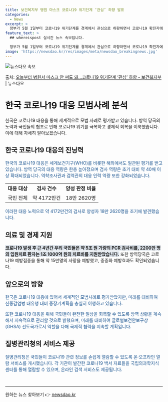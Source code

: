```yaml
---
title: 보건복지부 병원 마스크 코로나19 위기단계 ‘관심’ 하향 발표
categories:
  - News
excerpt: >
  정부가 5월 1일부터 코로나19 위기단계를 경계에서 관심으로 하향하면서 코로나19 확진자에 대한 격리 기준도…
feature_text: >
  ## whereispost 실시간 뉴스 속보입니다.

  정부가 5월 1일부터 코로나19 위기단계를 경계에서 관심으로 하향하면서 코로나19 확진자에 대한 격리 기준도…
image: 'https://newsdao.kr/res/images/meta/newsdao_breakingnews.jpg'
---
```


![뉴스다오 속보](https://newsdao.kr/res/images/meta/newsdao_breakingnews.jpg)

<p>출처: <a href="https://newsdao.kr/3716" rel="dofollow">오늘부터 병원서 마스크 안 써도 돼…코로나19 위기단계 ‘관심’ 하향 - 보건복지부</a> | 뉴스다오</p>

<h1>한국 코로나19 대응 모범사례 분석</h1>

<p data-ke-size="size16">한국은 코로나19 대응을 통해 세계적으로 모범 사례로 평가받고 있습니다. 방역 당국의 노력과 국민들의 협조로 인해 코로나19 위기를 극복하고 경제적 회복을 이룩했습니다. 이에 대해 자세히 알아보겠습니다.</p>

<h2 data-ke-size="size26">한국 코로나19 대응의 진닝력</h2>

<p><span style="color: #1a5490;">한국의 코로나19 대응은 세계보건기구(WHO)를 비롯한 해외에서도 일관된 평가를 받고 있습니다. 방역 당국의 대응 역량은 한층 높아졌으며 검사 역량은 초기 대비 약 40배 이상 확대되었습니다. 역학조사관과 검역관의 대응 인력 역량 또한 강화되었습니다.</span></p>

<table>
	<tr>
		<td style="text-align: center; height: 17px;"><b>대응 대상</b></td>
		<td style="text-align: center; height: 17px;"><b>검사 건수</b></td>
		<td style="text-align: center; height: 17px;"><b>양성 판정 비율</b></td>
	</tr>
	<tr>
		<td style="text-align: center; height: 17px;">국민 전체</td>
		<td style="text-align: center; height: 17px;">약 4172만건</td>
		<td style="text-align: center; height: 17px;">18만 2620명</td>
	</tr>
</table>

<p><span style="color: #1a5490;">이러한 대응 노력으로 약 4172만건의 검사로 양성자 18만 2620명을 조기에 발견했습니다.</span></p>

<h2 data-ke-size="size26">의료 및 경제 지원</h2>

<p><b><span style="background-color: #21538527;">코로나19 발생 후 근 4년간 우리 국민들은 약 5조 원 가량의 PCR 검사비를, 2200만 명의 입원치료 환자는 1조 1000억 원의 치료비를 지원받았습니다.</span></b> 또한 방역당국은 코로나19 예방접종을 통해 약 15만명의 사망을 예방했고, 중증화 예방효과도 확인되었습니다.</p>

<h2 data-ke-size="size26">앞으로의 방향</h2>

<p><span style="color: #1a5490;">한국은 코로나19 대응에 있어서 세계적인 모범사례로 평가받았지만, 미래를 대비하여 신종감염병 대유행 대비 중장기계획을 충실히 이행하고 있습니다.</span></p>

<p><span style="color: #1a5490;">또한 코로나19 대응을 위해 국민들이 완전한 일상을 회복할 수 있도록 방역 상황을 계속해서 지속적으로 관리할 것으로 밝혔으며, 미래를 대비하여 글로벌보건안보구상(GHSA) 선도국가로서 역할을 다해 국제적 협력을 지속할 계획입니다.</span></p>

<h2 data-ke-size="size26">질병관리청의 서비스 제공</h2>

<p><span style="color: #1a5490;">질병관리청은 국민들이 코로나19 관련 정보를 손쉽게 열람할 수 있도록 온·오프라인 열람 서비스를 개시했습니다. 각 기관이 발간한 코로나19 백서 자료들을 국립의과학지식센터를 통해 열람할 수 있으며, 온라인 검색 서비스도 제공됩니다.</span></p>

<p data-ke-size="size16">&nbsp;</p>

<hr> 

원하는 뉴스 찾아보기 👉 <a href="https://newsdao.kr" rel="dofollow">newsdao.kr</a>


